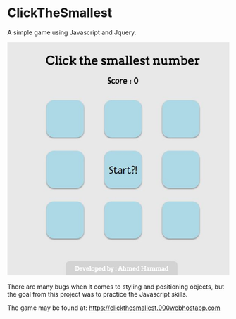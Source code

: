 # ClickTheSmallest
A simple game using Javascript and Jquery.

![Screenshot](https://github.com/ahmedhammad97/ClickTheSmallest/blob/master/click.JPG)

There are many bugs when it comes to styling and positioning objects, but the goal from this project was to practice the Javascript skills.

The game may be found at:
https://clickthesmallest.000webhostapp.com

